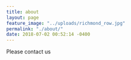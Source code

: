 ```yaml
---
title: about
layout: page
feature_image: "../uploads/richmond_row.jpg"
permalink: "./about/"
date: 2018-07-02 00:52:14 -0400
---
```

Please contact us